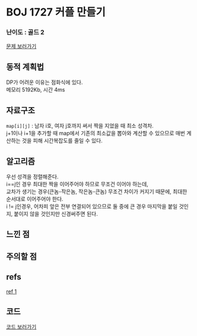 
# BOJ 1727 커플 만들기
 
### 난이도 : 골드 2
[문제 보러가기](https://www.acmicpc.net/problem/1727)
  
## 동적 계획법
DP가 어려운 이유는 점화식에 있다.    
메모리 5192Kb, 시간 4ms

## 자료구조
```map[i][j]``` : 남자 i호, 여자 j호까지 써서 짝을 지었을 때 최소 성격차.  
j+1이나 i+1을 추가할 때 map에서 기존의 최소값을 뽑아와 계산할 수 있으므로 매번 계산하는 것을 피해 시간복잡도를 줄일 수 있다.  


## 알고리즘
우선 성격을 정렬해준다.  
i==j인 경우 최대한 짝을 이어주어야 하므로 무조건 이어야 하는데,  
교차가 생기는 경우(큰놈-작은놈, 작은놈-큰놈) 무조건 차이가 커지기 때문에, 최대한 순서대로 이어주어야 한다.  
i != j인경우, 어차피 앞은 전부 연결되어 있으므로 둘 중에 큰 경우 마지막을 붙일 것인지, 붙이지 않을 것인지만 신경써주면 된다.

## 느낀 점

## 주의할 점

## refs
[ref 1](https://dyndy.tistory.com/197)

## 코드
[코드 보러가기](./boj1727.cpp)